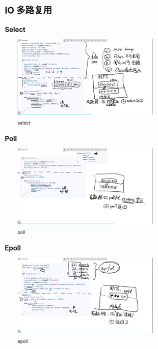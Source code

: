 # IO 多路复用

## Select

<figure><img src="../.gitbook/assets/image (5).png" alt=""><figcaption><p>select</p></figcaption></figure>



## Poll

<figure><img src="../.gitbook/assets/image (7).png" alt=""><figcaption><p>poll</p></figcaption></figure>

## Epoll

<figure><img src="../.gitbook/assets/image (2).png" alt=""><figcaption><p>epoll</p></figcaption></figure>


